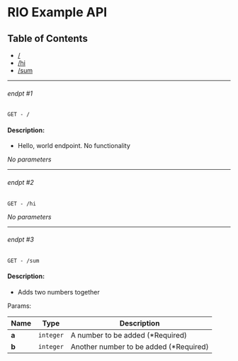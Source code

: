 # RIO Example API

## Table of Contents
- [/](#endpt-1)
- [/hi](#endpt-2)
- [/sum](#endpt-3)

___
###### endpt #1
```
GET - /
```

#### Description:
- Hello, world endpoint. No functionality

_No parameters_

___
###### endpt #2
```
GET - /hi
```

_No parameters_

___
###### endpt #3
```
GET - /sum
```

#### Description:
- Adds two numbers together

Params:

| Name | Type | Description |
|--|--|--|
| **a** | `integer` | A number to be added (*Required)
| **b** | `integer` | Another number to be added (*Required)

